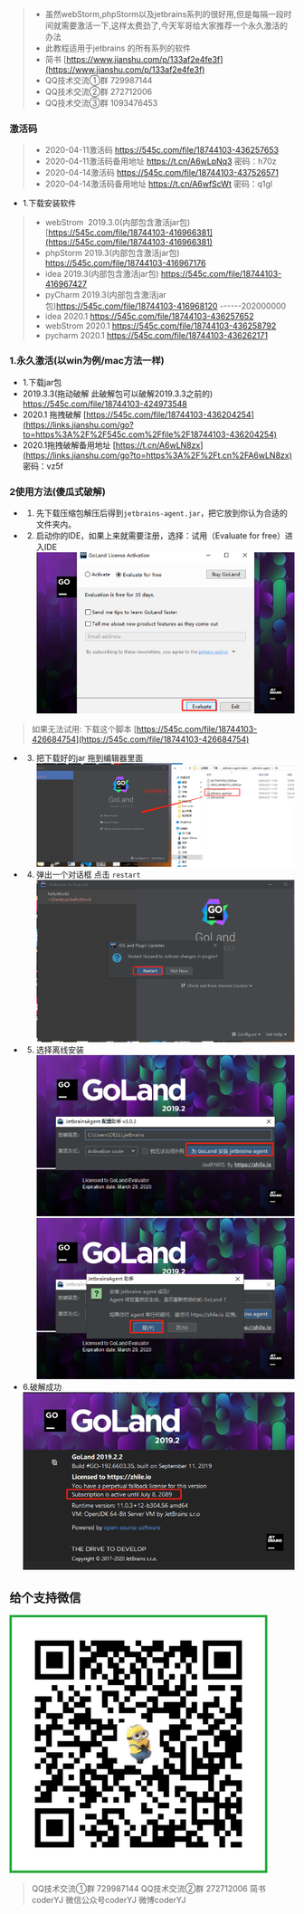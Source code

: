 >- 虽然webStorm,phpStorm以及jetbrains系列的很好用,但是每隔一段时间就需要激活一下,这样太费劲了,今天军哥给大家推荐一个永久激活的办法
>- 此教程适用于jetbrains 的所有系列的软件
>- 简书 [https://www.jianshu.com/p/133af2e4fe3f](https://www.jianshu.com/p/133af2e4fe3f)
>- QQ技术交流①群 729987144
>- QQ技术交流②群 272712006
>- QQ技术交流③群 1093476453
### 激活码

>- 2020-04-11激活码 https://545c.com/file/18744103-436257653
>- 2020-04-11激活码备用地址 https://t.cn/A6wLpNq3 密码：h70z
>- 2020-04-14激活码 https://545c.com/file/18744103-437526571
> - 2020-04-14激活码备用地址 https://t.cn/A6wfScWt 密码：q1gl
- 1.下载安装软件
>- webStrom  2019.3.0(内部包含激活jar包) [https://545c.com/file/18744103-416966381](https://545c.com/file/18744103-416966381)
>- phpStorm 2019.3(内部包含激活jar包) https://545c.com/file/18744103-416967176
>- idea 2019.3(内部包含激活jar包) https://545c.com/file/18744103-416967427
>- pyCharm 2019.3(内部包含激活jar包)https://545c.com/file/18744103-416968120
>------202000000
>- idea 2020.1 https://545c.com/file/18744103-436257652
>- webStrom 2020.1 https://545c.com/file/18744103-436258792
>- pycharm 2020.1 https://545c.com/file/18744103-436262171
### 1.永久激活(以win为例/mac方法一样)
- 1.下载jar包
- 2019.3.3(拖动破解 此破解包可以破解2019.3.3之前的) https://545c.com/file/18744103-424973548
-  2020.1 拖拽破解 [https://545c.com/file/18744103-436204254](https://links.jianshu.com/go?to=https%3A%2F%2F545c.com%2Ffile%2F18744103-436204254) 
-  2020.1拖拽破解备用地址 [https://t.cn/A6wLN8zx](https://links.jianshu.com/go?to=https%3A%2F%2Ft.cn%2FA6wLN8zx) 密码：vz5f 
### 2使用方法(傻瓜式破解)
- 1. 先下载压缩包解压后得到`jetbrains-agent.jar`，把它放到你认为合适的文件夹内。
- 2. 启动你的IDE，如果上来就需要注册，选择：试用（Evaluate for free）进入IDE
![](./images/1.png)
> 如果无法试用: 下载这个脚本 [https://545c.com/file/18744103-426684754](https://545c.com/file/18744103-426684754)
- 3. 把下载好的jar 拖到编辑器里面
![](./images/2.png)
- 4. 弹出一个对话框 点击 `restart`
![](./images/3.png)
- 5. 选择离线安装
![](./images/4.png)
![](./images/5.png)
- 6.破解成功
![](./images/6.png)

## 给个支持微信
![](images/wx1.png)

> QQ技术交流①群 729987144
> QQ技术交流②群 272712006
> 简书coderYJ
> 微信公众号coderYJ
> 微博coderYJ

